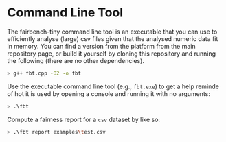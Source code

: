 # Command Line Tool

The fairbench-tiny command line tool is an executable that you can
use to efficiently analyse (large) csv files given that the analysed
numeric data fit in memory. You can find a version from the platform
from the main repository page, or build it yourself by cloning this
repository and running the following (there are no other dependencies).

```bash
> g++ fbt.cpp -O2 -o fbt
```

Use the executable command line tool (e.g., `fbt.exe`)
to get a help reminde of hot it is used by opening a console 
and running it with no arguments:

```bash
> .\fbt
```

Compute a fairness report for a `csv` dataset by like so:

```bash
> .\fbt report examples\test.csv
```